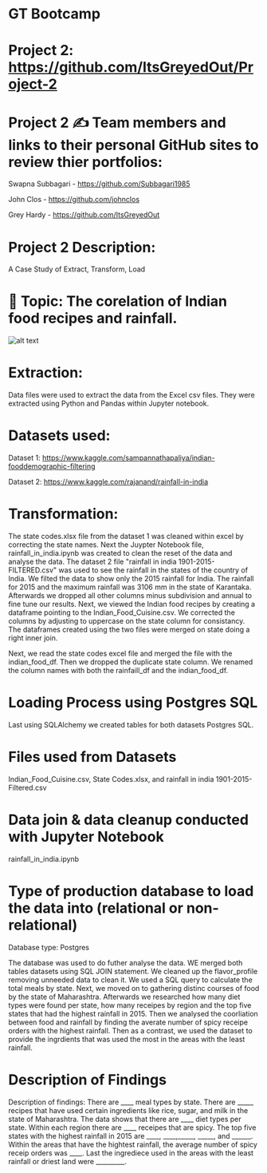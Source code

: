# GT Bootcamp
# Project 2:  https://github.com/ItsGreyedOut/Project-2 

# Project 2 ✍️ Team members and links to their personal GitHub sites to review thier portfolios:
Swapna Subbagari -  https://github.com/Subbagari1985 

John Clos -  https://github.com/johnclos 

Grey Hardy -  https://github.com/ItsGreyedOut


# Project 2 Description: 

A Case Study of Extract, Transform, Load


# 🧐 Topic:  The corelation of Indian food recipes and rainfall.

![alt text](http://github.com/itsgreyedout/project-2/blob/master/images/indianfood2.png?raw=true)

# Extraction:
Data files were used to extract the data from the Excel csv files.   They were extracted using Python and Pandas within Jupyter notebook. 


# Datasets used:
Dataset 1: https://www.kaggle.com/sampannathapaliya/indian-fooddemographic-filtering 

Dataset 2: https://www.kaggle.com/rajanand/rainfall-in-india 


# Transformation:
The state codes.xlsx file from the dataset 1 was cleaned within excel by correcting the state names.  Next the Juypter Notebook file, rainfall_in_india.ipynb was created to clean the reset of the data and analyse the data.  The dataset 2 file "rainfall in india 1901-2015-FILTERED.csv" was used to see the rainfall in the states of the country of India.  We filted the data to show only the 2015 rainfall for India.  The rainfall for 2015 and the maximum rainfall was 3106 mm in the state of Karantaka.  Afterwards we dropped all other columns minus subdivision and annual to fine tune our results.  Next, we viewed the Indian food recipes by creating a dataframe pointing to the Indian_Food_Cuisine.csv.  We corrected the columns by adjusting to uppercase on the state column for consistancy.  The dataframes created using the two files were merged on state doing a right inner join.  

Next, we read the state codes excel file and merged the file with the indian_food_df.  Then we dropped the duplicate state column.  We renamed the column names with both the rainfaill_df and the indian_food_df.  

# Loading Process using Postgres SQL
Last using SQLAlchemy we created tables for both datasets Postgres SQL.

# Files used from Datasets
Indian_Food_Cuisine.csv, State Codes.xlsx, and rainfall in india 1901-2015-Filtered.csv


# Data join & data cleanup conducted with Jupyter Notebook
rainfall_in_india.ipynb

# Type of production database to load the data into (relational or non-relational)
Database type:  Postgres  

The database was used to do futher analyse the data.  WE merged both tables datasets using SQL JOIN statement.  We cleaned up the flavor_profile removing unneeded data to clean it.  We used a SQL query to calculate the total meals by state.  Next, we moved on to gathering distinc courses of food by the state of Maharashtra.  Afterwards we researched how many diet types were found per state, how many receipes by region and the top five states that had the highest rainfall in 2015.  Then we analysed the coorliation between food and rainfall by finding the averate number of spicy receipe orders with the highest rainfall.  Then as a contrast, we used the dataset to provide the ingrdients that was used the most in the areas with the least rainfall.

# Description of Findings
Description of findings:
There are ____ meal types by state.  There are _____ recipes that have used certain ingredients like rice, sugar, and milk in the state of Maharashtra. The data shows that there are ____ diet types per state.  Within each region there are ____ receipes that are spicy.  The top five states with the highest rainfall in 2015 are ____, ____,_____, _____, and ______.   Within the areas that have the hightest rainfall, the average number of spicy receip orders was ____.  Last the ingrediece used in the areas with the least rainfall or driest land were _________.










